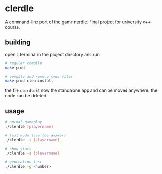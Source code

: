 # clerdle

A command-line port of the game [nerdle](https://nerdlegame.com). Final project for university c++ course.

## building

open a terminal in the project directory and run

```sh
# regular compile
make prod

# compile and remove code files
make prod cleaninstall
```

the file `clerdle` is now the standalone app and can be moved anywhere. the code can be deleted.

## usage

```sh
# normal gameplay
./clerdle [playername]

# test mode (see the answer)
./clerdle -t [playername]

# show stats
./clerdle -s [playername]

# generation test
./clerdle -g <number>
```
